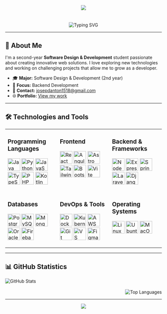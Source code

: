<div align="center">
  <img src="https://capsule-render.vercel.app/api?type=waving&color=gradient&height=200&section=header&text=Welcome%20to%20my%20profile!&fontSize=30&fontColor=fff&animation=fadeIn&fontAlignY=35&desc=Backend%20Developer%20|%20Lima,%20Peru&descSize=15&descAlignY=55" />
</div>

# 

<div align="center">
  <img src="https://readme-typing-svg.herokuapp.com?font=Fira+Code&pause=1000&color=36BCF7&center=true&vCenter=true&width=435&lines=Josep+Rivera;Software+Design+%26+Development+Student;Backend+Developer;Always+learning+new+technologies" alt="Typing SVG" />
</div>

---

## 🚀 About Me

I'm a second-year **Software Design & Development** student passionate about creating innovative web solutions. I love exploring new technologies and working on challenging projects that allow me to grow as a developer.

- 🎓 **Major:** Software Design & Development (2nd year)
- 💼 **Focus:** Backend Development
- 📧 **Contact:** [josepdanton1518@gmail.com](mailto:josepdanton1518@gmail.com)
- 🌐 **Portfolio:** [View my work](https://portfolio-zeta-five-f7bmxvyh4b.vercel.app/)

---

## 🛠️ Technologies and Tools

<table style="border: none;">
<tr>
  <td width="33%" valign="top" style="border: none;">
    
### Programming Languages
<p>
  <img src="https://raw.githubusercontent.com/danielcranney/readme-generator/main/public/icons/skills/java-colored.svg" alt="Java" width="40" height="40"/>
  <img src="https://raw.githubusercontent.com/danielcranney/readme-generator/main/public/icons/skills/python-colored.svg" alt="Python" width="40" height="40"/>
  <img src="https://raw.githubusercontent.com/danielcranney/readme-generator/main/public/icons/skills/javascript-colored.svg" alt="JavaScript" width="40" height="40"/>
  <img src="https://raw.githubusercontent.com/danielcranney/readme-generator/main/public/icons/skills/typescript-colored.svg" alt="TypeScript" width="40" height="40"/>
  <img src="https://raw.githubusercontent.com/danielcranney/readme-generator/main/public/icons/skills/php-colored.svg" alt="PHP" width="40" height="40"/>
  <img src="https://raw.githubusercontent.com/danielcranney/readme-generator/main/public/icons/skills/kotlin-colored.svg" alt="Kotlin" width="40" height="40"/>
</p>

  </td>
  <td width="33%" valign="top" style="border: none;">
    
### Frontend
<p>
  <img src="https://raw.githubusercontent.com/danielcranney/readme-generator/main/public/icons/skills/react-colored.svg" alt="React" width="40" height="40"/>
  <img src="https://raw.githubusercontent.com/danielcranney/readme-generator/main/public/icons/skills/angularjs-colored.svg" alt="Angular" width="40" height="40"/>
  <img src="https://raw.githubusercontent.com/danielcranney/readme-generator/main/public/icons/skills/astro-colored-dark.svg" alt="Astro" width="40" height="40"/>
  <img src="https://raw.githubusercontent.com/danielcranney/readme-generator/main/public/icons/skills/tailwindcss-colored.svg" alt="TailwindCSS" width="40" height="40"/>
  <img src="https://raw.githubusercontent.com/danielcranney/readme-generator/main/public/icons/skills/bootstrap-colored.svg" alt="Bootstrap" width="40" height="40"/>
  <img src="https://raw.githubusercontent.com/danielcranney/readme-generator/main/public/icons/skills/vite-colored.svg" alt="Vite" width="40" height="40"/>
</p>

  </td>
  <td width="33%" valign="top" style="border: none;">
    
### Backend & Frameworks
<p>
  <img src="https://raw.githubusercontent.com/danielcranney/readme-generator/main/public/icons/skills/nodejs-colored.svg" alt="NodeJS" width="40" height="40"/>
  <img src="https://raw.githubusercontent.com/danielcranney/readme-generator/main/public/icons/skills/express-colored-dark.svg" alt="Express" width="40" height="40"/>
  <img src="https://raw.githubusercontent.com/danielcranney/readme-generator/main/public/icons/skills/spring-boot-colored.svg" alt="Spring Boot" width="40" height="40"/>
  <img src="https://raw.githubusercontent.com/danielcranney/readme-generator/main/public/icons/skills/laravel-colored.svg" alt="Laravel" width="40" height="40"/>
  <img src="https://raw.githubusercontent.com/danielcranney/readme-generator/main/public/icons/skills/django-colored-dark.svg" alt="Django" width="40" height="40"/>
</p>

  </td>
</tr>
<tr>
  <td width="33%" valign="top" style="border: none;">
    
### Databases
<p>
  <img src="https://raw.githubusercontent.com/danielcranney/readme-generator/main/public/icons/skills/postgresql-colored.svg" alt="PostgreSQL" width="40" height="40"/>
  <img src="https://raw.githubusercontent.com/danielcranney/readme-generator/main/public/icons/skills/mysql-colored.svg" alt="MySQL" width="40" height="40"/>
  <img src="https://raw.githubusercontent.com/danielcranney/readme-generator/main/public/icons/skills/mongodb-colored.svg" alt="MongoDB" width="40" height="40"/>
  <img src="https://raw.githubusercontent.com/danielcranney/readme-generator/main/public/icons/skills/oracle-colored.svg" alt="Oracle" width="40" height="40"/>
  <img src="https://raw.githubusercontent.com/danielcranney/readme-generator/main/public/icons/skills/firebase-colored.svg" alt="Firebase" width="40" height="40"/>
</p>

  </td>
  <td width="33%" valign="top" style="border: none;">
    
### DevOps & Tools
<p>
  <img src="https://raw.githubusercontent.com/danielcranney/readme-generator/main/public/icons/skills/docker-colored.svg" alt="Docker" width="40" height="40"/>
  <img src="https://raw.githubusercontent.com/danielcranney/readme-generator/main/public/icons/skills/kubernetes-colored.svg" alt="Kubernetes" width="40" height="40"/>
  <img src="https://raw.githubusercontent.com/danielcranney/readme-generator/main/public/icons/skills/aws-colored-dark.svg" alt="AWS" width="40" height="40"/>
  <img src="https://raw.githubusercontent.com/danielcranney/readme-generator/main/public/icons/skills/git-colored.svg" alt="Git" width="40" height="40"/>
  <img src="https://raw.githubusercontent.com/danielcranney/readme-generator/main/public/icons/skills/visualstudiocode-colored.svg" alt="VS Code" width="40" height="40"/>
  <img src="https://raw.githubusercontent.com/danielcranney/readme-generator/main/public/icons/skills/figma-colored.svg" alt="Figma" width="40" height="40"/>
</p>

  </td>
  <td width="33%" valign="top" style="border: none;">
    
### Operating Systems
<p>
  <img src="https://raw.githubusercontent.com/danielcranney/readme-generator/main/public/icons/skills/linux-colored.svg" alt="Linux" width="40" height="40"/>
  <img src="https://raw.githubusercontent.com/danielcranney/readme-generator/main/public/icons/skills/ubuntu-colored.svg" alt="Ubuntu" width="40" height="40"/>
  <img src="https://raw.githubusercontent.com/danielcranney/readme-generator/main/public/icons/skills/macos-colored-dark.svg" alt="MacOS" width="40" height="40"/>
</p>

  </td>
</tr>
</table>

---

## 📊 GitHub Statistics

<div align="left">
  <img src="https://github-readme-stats.vercel.app/api?username=JosepRivera&show_icons=true&theme=radical" alt="GitHub Stats" />
  <img align="right" src="https://github-readme-stats.vercel.app/api/top-langs/?username=JosepRivera&theme=radical&card_width=300&langs_count=12" alt="Top Languages" style="margin-top: 35px;" />
</div>
<br clear="both"/>

---

<div align="center">

  <img src="https://capsule-render.vercel.app/api?type=waving&color=gradient&height=120&section=footer&text=Goodbye!&fontSize=20&fontColor=fff&animation=fadeIn" />
  <br/>
  
</div>

